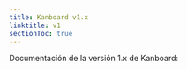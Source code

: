 ```yaml
---
title: Kanboard v1.x
linktitle: v1
sectionToc: true
---
```


Documentación de la versión 1.x de Kanboard:
